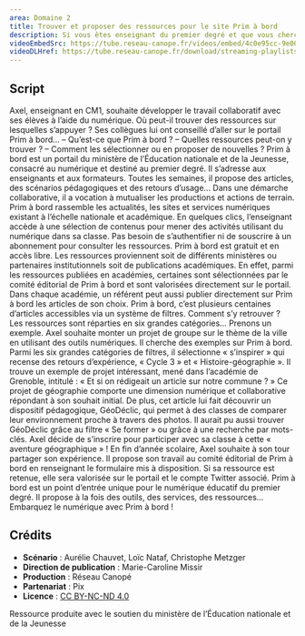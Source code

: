 ```yaml
---
area: Domaine 2
title: Trouver et proposer des ressources pour le site Prim à bord
description: Si vous êtes enseignant du premier degré et que vous cherchez souvent des ressources pédagogiques sur internet, le site Prim à bord et cette vidéo explicative sont fait pour vous !
videoEmbedSrc: https://tube.reseau-canope.fr/videos/embed/4c0e95cc-9e00-4193-af2f-7f7f341eceee
videoDLHref: https://tube.reseau-canope.fr/download/streaming-playlists/hls/videos/4c0e95cc-9e00-4193-af2f-7f7f341eceee-1080-fragmented.mp4
---
```


## Script

Axel, enseignant en CM1, souhaite développer le travail collaboratif avec ses élèves à l’aide du numérique. Où peut-il trouver des ressources sur lesquelles s’appuyer ?
Ses collègues lui ont conseillé d’aller sur le portail Prim à bord…
– Qu’est-ce que Prim à bord ?
– Quelles ressources peut-on y trouver ?
– Comment les sélectionner ou en proposer de nouvelles ?
Prim à bord est un portail du ministère de l’Éducation nationale et de la Jeunesse, consacré au numérique et destiné au premier degré. Il s’adresse aux enseignants et aux formateurs.
Toutes les semaines, il propose des articles, des scénarios pédagogiques et des retours d’usage...
Dans une démarche collaborative, il a vocation à mutualiser les productions et actions de terrain.
Prim à bord rassemble les actualités, les sites et services numériques existant à l’échelle nationale et académique.
En quelques clics, l’enseignant accède à une sélection de contenus pour mener des activités utilisant du numérique dans sa classe.
Pas besoin de s’authentifier ni de souscrire à un abonnement pour consulter les ressources.
Prim à bord est gratuit et en accès libre.
Les ressources proviennent soit de différents ministères ou partenaires institutionnels soit de publications académiques.
En effet, parmi les ressources publiées en académies, certaines sont sélectionnées par le comité éditorial de Prim à bord et sont valorisées directement sur le portail.
Dans chaque académie, un référent peut aussi publier directement sur Prim à bord les articles de son choix.
Prim à bord, c’est plusieurs centaines d’articles accessibles via un système de filtres.
Comment s’y retrouver ?
Les ressources sont réparties en six grandes catégories…
Prenons un exemple. Axel souhaite monter un projet de groupe sur le thème de la ville en utilisant des outils numériques. Il cherche des exemples sur Prim à bord.
Parmi les six grandes catégories de filtres, il sélectionne « s’inspirer » qui recense des retours d’expérience, « Cycle 3 » et « Histoire-géographie ».
Il trouve un exemple de projet intéressant, mené dans l’académie de Grenoble, intitulé :
« Et si on rédigeait un article sur notre commune ? »
Ce projet de géographie comporte une dimension numérique et collaborative répondant
à son souhait initial.
De plus, cet article lui fait découvrir un dispositif pédagogique, GéoDéclic, qui permet à des classes de comparer leur environnement proche à travers des photos.
Il aurait pu aussi trouver GéoDéclic grâce au filtre « Se former » ou grâce à une recherche par mots-clés.
Axel décide de s’inscrire pour participer avec sa classe à cette « aventure géographique » !
En fin d’année scolaire, Axel souhaite à son tour partager son expérience. Il propose son travail au comité éditorial de Prim à bord en renseignant le formulaire mis à disposition.
Si sa ressource est retenue, elle sera valorisée sur le portail et le compte Twitter associé.
Prim à bord est un point d’entrée unique pour le numérique éducatif du premier degré.
Il propose à la fois des outils, des services, des ressources...
Embarquez le numérique avec Prim à bord !

## Crédits

- **Scénario** : Aurélie Chauvet, Loïc Nataf, Christophe Metzger
- **Direction de publication** : Marie-Caroline Missir
- **Production** : Réseau Canopé
- **Partenariat** : Pix
- **Licence** : [CC BY-NC-ND 4.0](https://creativecommons.org/licenses/by-nc-nd/4.0/deed.fr)

Ressource produite avec le soutien du ministère de l’Éducation nationale et de la Jeunesse
